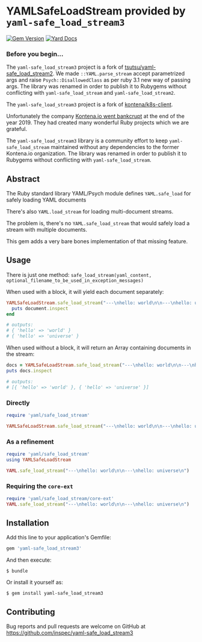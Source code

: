 # YAMLSafeLoadStream provided by `yaml-safe_load_stream3`
[![Gem Version](https://badge.fury.io/rb/yaml-safe_load_stream3.svg)](https://badge.fury.io/rb/yaml-safe_load_stream3)
[![Yard Docs](http://img.shields.io/badge/yard-docs-blue.svg)](http://www.rubydoc.info/github/inspec/yaml-safe_load_stream3/master)

### Before you begin...

The `yaml-safe_load_stream3` project is a fork of [tsutsu/yaml-safe_load_stream2](https://github.com/tsutsu/yaml-safe_load_stream2).
We made `::YAML.parse_stream` accept parametrized args and raise `Psych::DisallowedClass` as per ruby 3.1 new way of
passing args. The library was renamed in order to publish it to
Rubygems without conflicting with `yaml-safe_load_stream` and `yaml-safe_load_stream2`.

The `yaml-safe_load_stream3` project is a fork of
[kontena/k8s-client](https://github.com/kontena/yaml-safe_load_stream).

Unfortunately the company
[Kontena.io went bankcrupt](https://blog.kontena.io/farewell/) at
the end of the year 2019. They had created many wonderful Ruby projects which we
are grateful.

The `yaml-safe_load_stream3` library is a community effort to keep
`yaml-safe_load_stream` maintained without any dependencies to the former
Kontena.io organization. The library was renamed in order to publish it to
Rubygems without conflicting with `yaml-safe_load_stream`.

## Abstract

The Ruby standard library YAML/Psych module defines `YAML.safe_load` for safely loading YAML documents

There's also `YAML.load_stream` for loading multi-document streams.

The problem is, there's no `YAML.safe_load_stream` that would safely load a stream with multiple documents.

This gem adds a very bare bones implementation of that missing feature.

## Usage

There is just one method: `safe_load_stream(yaml_content, optional_filename_to_be_used_in_exception_messages)`

When used with a block, it will yield each document separately:

```ruby
YAMLSafeLoadStream.safe_load_stream("---\nhello: world\n\n---\nhello: universe\n") do |document|
  puts document.inspect
end

# outputs:
# { 'hello' => 'world' }
# { 'hello' => 'universe' }
```

When used without a block, it will return an Array containing documents in the stream:

```ruby
docs = YAMLSafeLoadStream.safe_load_stream("---\nhello: world\n\n---\nhello: universe\n")
puts docs.inspect

# outputs:
# [{ 'hello' => 'world' }, { 'hello' => 'universe' }]
```

### Directly

```ruby
require 'yaml/safe_load_stream'

YAMLSafeLoadStream.safe_load_stream("---\nhello: world\n\n---\nhello: universe\n")
```

### As a refinement

```ruby
require 'yaml/safe_load_stream'
using YAMLSafeLoadStream

YAML.safe_load_stream("---\nhello: world\n\n---\nhello: universe\n")
```

### Requiring the `core-ext`

```ruby
require 'yaml/safe_load_stream/core-ext'
YAML.safe_load_stream("---\nhello: world\n\n---\nhello: universe\n")
```

## Installation

Add this line to your application's Gemfile:

```ruby
gem 'yaml-safe_load_stream3'
```

And then execute:

    $ bundle

Or install it yourself as:

    $ gem install yaml-safe_load_stream3

## Contributing

Bug reports and pull requests are welcome on GitHub at https://github.com/inspec/yaml-safe_load_stream3

